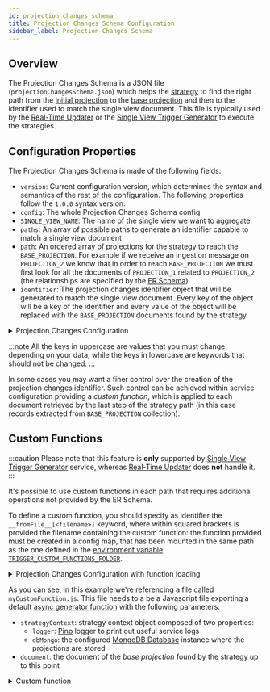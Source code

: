 ```yaml
---
id: projection_changes_schema
title: Projection Changes Schema Configuration
sidebar_label: Projection Changes Schema
---
```


## Overview

The Projection Changes Schema is a JSON file (`projectionChangesSchema.json`) which helps the [strategy](/fast_data/the_basics.md#strategies) to find the right path from the [initial projection](/fast_data/glossary.mdx)
to the [base projection](/fast_data/glossary.mdx) and then to the identifier used to match the single view document. This file is typically used
by the [Real-Time Updater](/fast_data/configuration/realtime-updater/realtime-updater.md) or the [Single View Trigger Generator](/fast_data/single_view_trigger_generator.md) to execute the strategies.

## Configuration Properties

The Projection Changes Schema is made of the following fields:

* `version`: Current configuration version, which determines the syntax and semantics of the rest of the configuration. The following properties follow the `1.0.0` syntax version.
* `config`: The whole Projection Changes Schema config
* `SINGLE_VIEW_NAME`: The name of the single view we want to aggregate
* `paths`: An array of possible paths to generate an identifier capable to match a single view document
* `path`: An ordered array of projections for the strategy to reach the `BASE_PROJECTION`. For example if we receive an ingestion message on `PROJECTION_2` we know that in order to reach `BASE_PROJECTION` we must first look for all the documents of `PROJECTION_1` related to `PROJECTION_2` (the relationships are specified by the [ER Schema](/fast_data/configuration/config_maps/erSchema.md)).
* `identifier`: The projection changes identifier object that will be generated to match the single view document. Every key of the object will be a key of the identifier and every value of the object will be replaced with the `BASE_PROJECTION` documents found by the strategy


<details><summary>Projection Changes Configuration</summary>
<p>

```json
{
  "version": "1.0.0",
  "config": {
    "sv_books": {
      "paths": [
        {
          "path": [ "pr_libraries", "pr_book_libraries", "pr_books"],
          "identifier": {
            "bookID": "ID_BOOK"
          }
        }
      ]
    }
  }
}
```

</p>
</details>

:::note
All the keys in uppercase are values that you must change depending on your data, while the keys in lowercase are keywords that should not be changed.
:::

In some cases you may want a finer control over the creation of the projection changes identifier. Such control can be achieved within service configuration providing a _custom function_,
which is applied to each document retrieved by the last step of the strategy path (in this case records extracted from `BASE_PROJECTION` collection).

## Custom Functions

:::caution
Please note that this feature is **only** supported by <ins>Single View Trigger Generator</ins> service, whereas <ins>Real-Time Updater</ins> does **not** handle it.
:::

It's possible to use custom functions in each path that requires additional operations not provided by the ER Schema. 

To define a custom function, you should specify as identifier the `__fromFile__[<filename>]` keyword,
where within squared brackets is provided the filename containing the custom function: the function provided must be created in a config map, that has been mounted in the same path as the one defined in the [environment variable `TRIGGER_CUSTOM_FUNCTIONS_FOLDER`](/fast_data/configuration/single_view_trigger_generator.md#environment-variables).


<details><summary>Projection Changes Configuration with function loading</summary>
<p>

```json
{
  "version": "X.Y.Z",
  "config": {
    "SINGLE_VIEW_NAME": {
      "paths": [
        {
          "path": [ "PROJECTION_2", "PROJECTION_1", "BASE_PROJECTION"],
          "identifier": "__fromFile__[myCustomFunction.js]"
        }
      ]
    }
  }
}
```

</p>
</details>

As you can see, in this example we're referencing a file called `myCustomFunction.js`. This file needs to a be a Javascript file exporting a default [async generator function](https://developer.mozilla.org/en-US/docs/Web/JavaScript/Reference/Global_Objects/AsyncGenerator) with the following parameters:

- `strategyContext`: strategy context object composed of two properties:
  - `logger`: [Pino](https://github.com/pinojs/pino) logger to print out useful service logs
  - `dbMongo`: the configured [MongoDB Database](https://mongodb.github.io/node-mongodb-native/5.2/classes/Db.html) instance where the projections are stored
- `document`: the document of the *base projection* found by the strategy up to this point


<details><summary>Custom function</summary>
<p>

```js
// note: this has to be an AsyncGenerator
module.exports = async function* myCustomFunction ({ logger, dbMongo }, document) {
  const query = { SOME_FIELD: document.SOME_FIELD }
  const documentFound = await dbMongo.collection('SOME_COLLECTION').findOne(query)
  
  yield {
    IDENTIFIER_FIELD_1: documentFound.FIELD_1,
    IDENTIFIER_FIELD_2: documentFound.FIELD_2
  }
}
```

</p>
</details>
